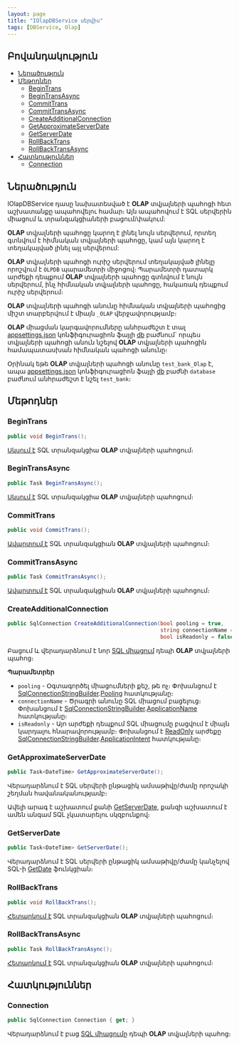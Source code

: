 ```yaml
---
layout: page
title: "IOlapDBService սերվիս" 
tags: [DBService, Olap]
---
```


## Բովանդակություն

- [Ներածություն](#ներածություն)
- [Մեթոդներ](#մեթոդներ)
  - [BeginTrans](#begintrans)
  - [BeginTransAsync](#begintransasync)
  - [CommitTrans](#committrans)
  - [CommitTransAsync](#committransasync)
  - [CreateAdditionalConnection](#createadditionalconnection)
  - [GetApproximateServerDate](#getapproximateserverdate)
  - [GetServerDate](#getserverdate)
  - [RollBackTrans](#rollbacktrans)
  - [RollBackTransAsync](#rollbacktransasync)
- [Հատկություններ](#հատկություններ)
  - [Connection](#connection)

## Ներածություն

IOlapDBService դասը նախատեսված է **OLAP** տվյալների պահոցի հետ աշխատանքը ապահովելու համար։
Այն ապահովում է SQL սերվերին միացում և տրանզակցիաների բացում/փակում:

**OLAP** տվյալների պահոցը կարող է լինել նույն սերվերում, որտեղ գտնվում է հիմնական տվյալների պահոցը, կամ այն կարող է տեղակայված լինել այլ սերվերում:

**OLAP** տվյալների պահոցի ուրիշ սերվերում տեղակայված լինելը որոշվում է `OLPDB` պարամետրի միջոցով։ Պարամետրի դատարկ արժեքի դեպքում **OLAP** տվյալների պահոցը գտնվում է նույն սերվերում, ինչ հիմնական տվյալների պահոցը, հակառակ դեպքում ուրիշ սերվերում։

**OLAP** տվյալների պահոցի անունը հիմնական տվյալների պահոցից միշտ տարբերվում է միայն `_OLAP` վերջավորությամբ։

**OLAP** միացման կարգավորումները անհրաժեշտ է տալ [appsettings.json](../../project/appsettings_json.md) կոնֆիգուրացիոն ֆայլի [db](../../project/appsettings_json.md#db) բաժնում` որպես տվյալների պահոցի անուն նշելով **OLAP** տվյալների պահոցին համապատասխան հիմնական պահոցի անունը։

Օրինակ եթե **OLAP** տվյալների պահոցի անունը `test_bank_Olap` է, ապա [appsettings.json](../../project/appsettings_json.md) կոնֆիգուրացիոն ֆայլի [db](../../project/appsettings_json.md#db) բաժնի `database` բաժնում անհրաժեշտ է նշել `test_bank`։

## Մեթոդներ

### BeginTrans

```c#
public void BeginTrans();
```

[Սկսում է](https://learn.microsoft.com/en-us/sql/t-sql/language-elements/begin-transaction-transact-sql) SQL տրանզակցիա **OLAP** տվյալների պահոցում։

### BeginTransAsync

```c#
public Task BeginTransAsync();
```

[Սկսում է](https://learn.microsoft.com/en-us/sql/t-sql/language-elements/begin-transaction-transact-sql) SQL տրանզակցիա **OLAP** տվյալների պահոցում։

### CommitTrans

```c#
public void CommitTrans();
```

[Ավարտում է](https://learn.microsoft.com/en-us/sql/t-sql/language-elements/commit-transaction-transact-sql) SQL տրանզակցիան **OLAP** տվյալների պահոցում։

### CommitTransAsync

```c#
public Task CommitTransAsync();
```

[Ավարտում է](https://learn.microsoft.com/en-us/sql/t-sql/language-elements/commit-transaction-transact-sql) SQL տրանզակցիան **OLAP** տվյալների պահոցում։

### CreateAdditionalConnection

```c#
public SqlConnection CreateAdditionalConnection(bool pooling = true, 
                                                string connectionName = "", 
                                                bool isReadonly = false);
```

Բացում և վերադարձնում է նոր [SQL միացում](https://learn.microsoft.com/en-us/dotnet/api/microsoft.data.sqlclient.sqlconnection) դեպի **OLAP** տվյալների պահոց։

**Պարամետրեր**
* `pooling` - Օգտագործել միացումների քեշ, թե ոչ։
  Փոխանցում է [SqlConnectionStringBuilder](https://learn.microsoft.com/en-us/dotnet/api/microsoft.data.sqlclient.sqlconnectionstringbuilder).[Pooling](https://learn.microsoft.com/en-us/dotnet/api/microsoft.data.sqlclient.sqlconnectionstringbuilder.pooling) հատկությանը։
* `connectionName` - Ծրագրի անունը SQL միացում բացելուց։ 
  Փոխանցում է [SqlConnectionStringBuilder](https://learn.microsoft.com/en-us/dotnet/api/microsoft.data.sqlclient.sqlconnectionstringbuilder).[ApplicationName](https://learn.microsoft.com/en-us/dotnet/api/microsoft.data.sqlclient.sqlconnectionstringbuilder.applicationname) հատկությանը։
* `isReadonly` - Այո արժեքի դեպքում SQL միացումը բացվում է միայն կարդալու հնարավորությամբ։
  Փոխանցում է [ReadOnly](https://learn.microsoft.com/en-us/dotnet/api/microsoft.data.sqlclient.applicationintent) արժեքը [SqlConnectionStringBuilder](https://learn.microsoft.com/en-us/dotnet/api/microsoft.data.sqlclient.sqlconnectionstringbuilder).[ApplicationIntent](https://learn.microsoft.com/en-us/dotnet/api/microsoft.data.sqlclient.sqlconnectionstringbuilder.applicationname) հատկությանը։

### GetApproximateServerDate

```c#
public Task<DateTime> GetApproximateServerDate();
```

Վերադարձնում է SQL սերվերի ընթացիկ ամսաթիվը/ժամը որոշակի շեղման հավանականությամբ։

Ավելի արագ է աշխատում քանի [GetServerDate](#getserverdate), քանզի աշխատում է ամեն անգամ SQL չկատարելու սկզբունքով։

### GetServerDate

```c#
public Task<DateTime> GetServerDate();
```

Վերադարձնում է SQL սերվերի ընթացիկ ամսաթիվը/ժամը կանչելով SQL-ի [GetDate](https://learn.microsoft.com/en-us/sql/t-sql/functions/getdate-transact-sql) ֆունկցիան։

### RollBackTrans

```c#
public void RollBackTrans();
```

[Հետարկում է](https://learn.microsoft.com/en-us/sql/t-sql/language-elements/rollback-transaction-transact-sql) SQL տրանզակցիան **OLAP** տվյալների պահոցում։

### RollBackTransAsync

```c#
public Task RollBackTransAsync();
```

[Հետարկում է](https://learn.microsoft.com/en-us/sql/t-sql/language-elements/rollback-transaction-transact-sql) SQL տրանզակցիան **OLAP** տվյալների պահոցում։

## Հատկություններ

### Connection

```c#
public SqlConnection Connection { get; }
```

Վերադարձնում է բաց [SQL միացումը](https://learn.microsoft.com/en-us/dotnet/api/microsoft.data.sqlclient.sqlconnection) դեպի **OLAP** տվյալների պահոց։

